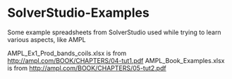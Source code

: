 # SolverStudio-Examples
Some example spreadsheets from SolverStudio used while trying to learn various aspects, like AMPL

AMPL_Ex1_Prod_bands_coils.xlsx is from http://ampl.com/BOOK/CHAPTERS/04-tut1.pdf
AMPL_Book_Examples.xlsx is from        http://ampl.com/BOOK/CHAPTERS/05-tut2.pdf
